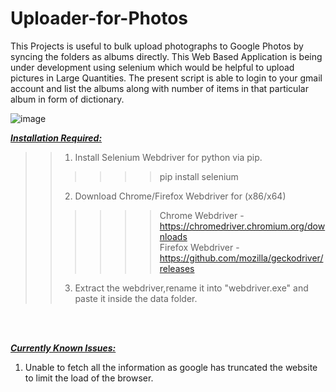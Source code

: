 # Uploader-for-Photos
This Projects is useful to bulk upload photographs to Google Photos by syncing the folders as albums directly. This Web Based Application is being under development using selenium which would be helpful to upload pictures in Large Quantities. The present script is able to login to your gmail account and list the albums along with number of  items in that particular album in form of dictionary.

![image](https://user-images.githubusercontent.com/30994244/96851440-a3658280-1475-11eb-9b67-311395f6b9ae.png)


**_<ins>Installation Required:</ins>_**  
>>1. Install Selenium Webdriver for python via pip.
>>>>>> pip install selenium
>>2. Download Chrome/Firefox Webdriver for (x86/x64)
>>>>>> Chrome Webdriver - https://chromedriver.chromium.org/downloads <br/>
>>>>>> Firefox Webdriver  - https://github.com/mozilla/geckodriver/releases
>>3. Extract the webdriver,rename it into "webdriver.exe" and paste it inside the data folder.

<br/>
<br/>

**_<ins>Currently Known Issues:</ins>_**
1.  Unable to fetch all the information as google has truncated the website to limit the load of the browser.
